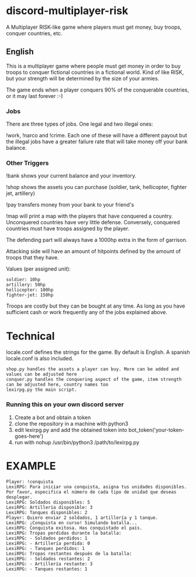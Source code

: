 # discord-multiplayer-risk
A Multiplayer RISK-like game where players must get money, buy troops, conquer countries, etc.

## English

This is a multiplayer game where people must get money in order to buy troops to conquer fictional 
countries in a fictional world. Kind of like RISK, but your strength will be determined by the size
of your armies.

The game ends when a player conquers 90% of the conquerable countries, or it may last forever :-)

### Jobs

There are three types of jobs. One legal and two illegal ones:

!work, !narco and !crime. Each one of these will have a different payout but the illegal jobs have
a greater failure rate that will take money off your bank balance.

### Other Triggers

!bank shows your current balance and your inventory.

!shop shows the assets you can purchase (soldier, tank, hellicopter, fighter jet, artillery)

!pay <player> <amount> transfers money from your bank to your friend's

!map  will print a map with the players that have conquered a country. Unconquered countries have
very little defense. Conversely, conquered countries must have troops assigned by the player. 

The defending part will always have a 1000hp extra in the form of garrison.

Attacking side will have an amount of hitpoints defined by the amount of troops that they have.

Values (per assigned unit):
```
soldier: 10hp
artillery: 50hp
hellicopter: 100hp
fighter-jet: 150hp
```

Troops are costly but they can be bought at any time. As long as you have sufficient cash or work frequently any of the jobs explained above.



# Technical 

locale.conf defines the strings for the game. By default is English. 
A spanish locale.conf is also included.

```
shop.py handles the assets a player can buy. More can be added and values can be adjusted here
conquer.py handles the conquering aspect of the game, item strength can be adjusted here, country names too
lexirpg.py the main script. 
```

### Running this on your own discord server

1. Create a bot and obtain a token
2. clone the repository in a machine with python3 
3. edit lexirpg.py and add the obtained token into bot_token('your-token-goes-here')
4. run with nohup /usr/bin/python3 /path/to/lexirpg.py


# EXAMPLE

```
Player: !conquista
LexiRPG: Para iniciar una conquista, asigna tus unidades disponibles. Por favor, especifica el número de cada tipo de unidad que deseas desplegar.
LexiRPG: Soldados disponibles: 5
LexiRPG: Artillería disponible: 3
LexiRPG: Tanques disponibles: 2
Player: Quiero enviar 2 soldados, 1 artillería y 1 tanque.
LexiRPG: ¡Conquista en curso! Simulando batalla...
LexiRPG: Conquista exitosa. Has conquistado el país.
LexiRPG: Tropas perdidas durante la batalla:
LexiRPG: - Soldados perdidos: 1
LexiRPG: - Artillería perdida: 0
LexiRPG: - Tanques perdidos: 1
LexiRPG: Tropas restantes después de la batalla:
LexiRPG: - Soldados restantes: 2
LexiRPG: - Artillería restante: 3
LexiRPG: - Tanques restantes: 1
```
